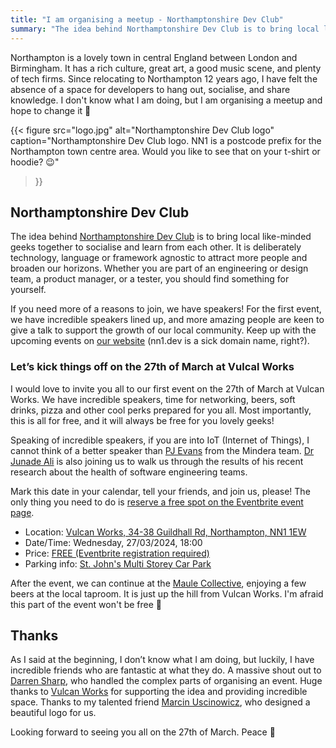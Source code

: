 ```yaml
---
title: "I am organising a meetup - Northamptonshire Dev Club"
summary: "The idea behind Northamptonshire Dev Club is to bring local like-minded geeks together, socialise and learn from each other. Whether part of an engineering or design team, product manager, or tester, you should find something for yourself."
---
```


Northampton is a lovely town in central England between London and Birmingham. It has a rich culture, great art, a good music scene, and plenty of tech firms. Since relocating to Northampton 12 years ago, I have felt the absence of a space for developers to hang out, socialise, and share knowledge. I don't know what I am doing, but I am organising a meetup and hope to change it 🙈

{{< figure
  src="logo.jpg"
  alt="Northamptonshire Dev Club logo"
  caption="Northamptonshire Dev Club logo. NN1 is a postcode prefix for the Northampton town centre area. Would you like to see that on your t-shirt or hoodie? 😉"
>}}


## Northamptonshire Dev Club

The idea behind [Northamptonshire Dev Club](https://nn1.dev) is to bring local like-minded geeks together to socialise and learn from each other. It is deliberately technology, language or framework agnostic to attract more people and broaden our horizons. Whether you are part of an engineering or design team, a product manager, or a tester, you should find something for yourself.

If you need more of a reasons to join, we have speakers! For the first event, we have incredible speakers lined up, and more amazing people are keen to give a talk to support the growth of our local community. Keep up with the upcoming events on [our website](https://nn1.dev) (nn1.dev is a sick domain name, right?).

### Let’s kick things off on the 27th of March at Vulcal Works

I would love to invite you all to our first event on the 27th of March at Vulcan Works. We have incredible speakers, time for networking, beers, soft drinks, pizza and other cool perks prepared for you all. Most importantly, this is all for free, and it will always be free for you lovely geeks!

Speaking of incredible speakers, if you are into IoT (Internet of Things), I cannot think of a better speaker than [PJ Evans](https://www.linkedin.com/in/mrpjevans/) from the Mindera team. [Dr Junade Ali](https://www.linkedin.com/in/junade/) is also joining us to walk us through the results of his recent research about the health of software engineering teams.

Mark this date in your calendar, tell your friends, and join us, please! The only thing you need to do is [reserve a free spot on the Eventbrite event page](https://www.eventbrite.co.uk/e/nn1-dev-club-tickets-852315477537).

- Location: [Vulcan Works, 34-38 Guildhall Rd, Northampton, NN1 1EW](https://vulcanworks.co.uk/)
- Date/Time: Wednesday, 27/03/2024, 18:00
- Price: [FREE (Eventbrite registration required)](https://www.eventbrite.co.uk/e/nn1-dev-club-tickets-852315477537)
- Parking info: [St. John's Multi Storey Car Park](https://maps.app.goo.gl/fk3jpaPLSLGrHNmH6)

After the event, we can continue at the [Maule Collective](http://maulebrewing.com/maule-collective-bar/), enjoying a few beers at the local taproom. It is just up the hill from Vulcan Works. I'm afraid this part of the event won't be free 🍻

## Thanks

As I said at the beginning, I don’t know what I am doing, but luckily, I have incredible friends who are fantastic at what they do. A massive shout out to [Darren Sharp](https://www.linkedin.com/in/staffordsharp/), who handled the complex parts of organising an event. Huge thanks to [Vulcan Works](https://vulcanworks.co.uk/) for supporting the idea and providing incredible space. Thanks to my talented friend [Marcin Uscinowicz](https://uscinowi.cz), who designed a beautiful logo for us.

Looking forward to seeing you all on the 27th of March. Peace 🫶
